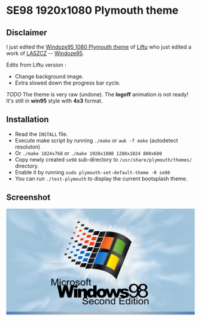 # SE98 1920x1080 Plymouth theme

## Disclaimer

I just edited the [Windoze95 1080 Plymouth theme](https://github.com/Liftu/Windoze95-1080-Plymouth-theme) of [Liftu](https://github.com/Liftu) who just edited a work of [LASZCZ](https://www.pling.com/u/Laszcz) -- [Windoze95](https://www.pling.com/p/1202357/).

Edits from Liftu version :
- Change background image.
- Extra slowed down the progress bar cycle.

*TODO*
The theme is very raw (undone). The **logoff** animation is not ready! It's still in **win95** style with **4x3** format.
## Installation

- Read the `INSTALL` file.
- Execute make script by running `./make` or `awk -f make` (autodetect resoluton)
- Or `./make 1024x768` or `./make 1920x1080 1280x1024 800x600`
- Copy newly created `se98` sub-directory to `/usr/share/plymouth/themes/` directory.
- Enable it by running `sudo plymouth-set-default-theme -R se98`
- You can run `./test-plymouth` to display the current bootsplash theme.

## Screenshot

![Screenshot](./screenshot.png "Screenshot")
